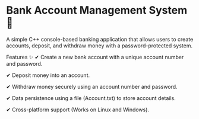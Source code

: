 # Bank Account Management System 🏦
A simple C++ console-based banking application that allows users to create accounts, deposit, and withdraw money with a password-protected system.

Features ✨
✔ Create a new bank account with a unique account number and password. 

✔ Deposit money into an account.

✔ Withdraw money securely using an account number and password.

✔ Data persistence using a file (Account.txt) to store account details.

✔ Cross-platform support (Works on Linux and Windows).
